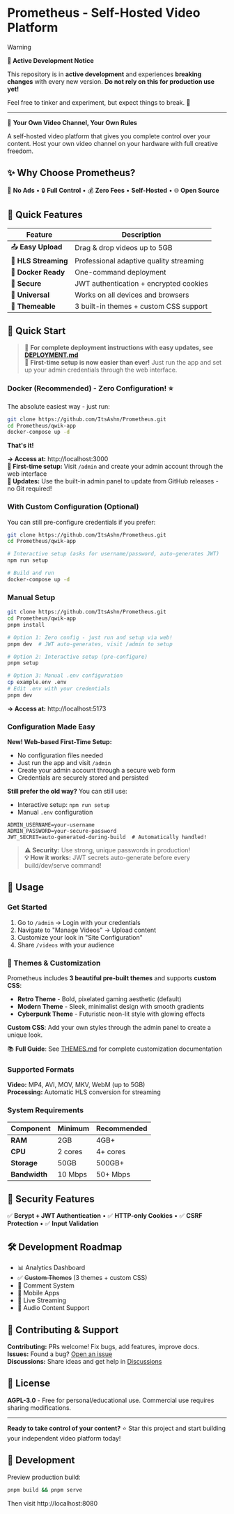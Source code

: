 # Prometheus - Self-Hosted Video Platform

> [!WARNING]
> **🚧 Active Development Notice**
>
> This repository is in **active development** and experiences **breaking changes** with every new version.
> **Do not rely on this for production use yet!**
>
> Feel free to tinker and experiment, but expect things to break. 🔧

---

🎥 **Your Own Video Channel, Your Own Rules**

A self-hosted video platform that gives you complete control over your content. Host your own video channel on your hardware with full creative freedom.

## ✨ Why Choose Prometheus?

🚫 **No Ads** • 🔒 **Full Control** • 💰 **Zero Fees** • **Self-Hosted** • 🌐 **Open Source**

## 🚀 Quick Features

| Feature              | Description                             |
| -------------------- | --------------------------------------- |
| 📤 **Easy Upload**   | Drag & drop videos up to 5GB            |
| 🎥 **HLS Streaming** | Professional adaptive quality streaming |
| 🐳 **Docker Ready**  | One-command deployment                  |
| 🔐 **Secure**        | JWT authentication + encrypted cookies  |
| 📱 **Universal**     | Works on all devices and browsers       |
| 🎨 **Themeable**     | 3 built-in themes + custom CSS support  |

## 🚀 Quick Start

> 📖 **For complete deployment instructions with easy updates, see [DEPLOYMENT.md](DEPLOYMENT.md)**  
> 🎯 **First-time setup is now easier than ever!** Just run the app and set up your admin credentials through the web interface.

### Docker (Recommended) - Zero Configuration! ⭐

The absolute easiest way - just run:

```bash
git clone https://github.com/ItsAshn/Prometheus.git
cd Prometheus/qwik-app
docker-compose up -d
```

**That's it!**

**→ Access at:** http://localhost:3000  
**👤 First-time setup:** Visit `/admin` and create your admin account through the web interface  
**🔄 Updates:** Use the built-in admin panel to update from GitHub releases - no Git required!

### With Custom Configuration (Optional)

You can still pre-configure credentials if you prefer:

```bash
git clone https://github.com/ItsAshn/Prometheus.git
cd Prometheus/qwik-app

# Interactive setup (asks for username/password, auto-generates JWT)
npm run setup

# Build and run
docker-compose up -d
```

### Manual Setup

```bash
git clone https://github.com/ItsAshn/Prometheus.git
cd Prometheus/qwik-app
pnpm install

# Option 1: Zero config - just run and setup via web!
pnpm dev  # JWT auto-generates, visit /admin to setup

# Option 2: Interactive setup (pre-configure)
pnpm setup

# Option 3: Manual .env configuration
cp example.env .env
# Edit .env with your credentials
pnpm dev
```

**→ Access at:** http://localhost:5173

### Configuration Made Easy

**New! Web-based First-Time Setup:**

- No configuration files needed
- Just run the app and visit `/admin`
- Create your admin account through a secure web form
- Credentials are securely stored and persisted

**Still prefer the old way?** You can still use:

- Interactive setup: `npm run setup`
- Manual `.env` configuration

```env
ADMIN_USERNAME=your-username
ADMIN_PASSWORD=your-secure-password
JWT_SECRET=auto-generated-during-build  # Automatically handled!
```

> **⚠️ Security:** Use strong, unique passwords in production!  
> **💡 How it works:** JWT secrets auto-generate before every build/dev/serve command!

## 📖 Usage

### Get Started

1. Go to `/admin` → Login with your credentials
2. Navigate to "Manage Videos" → Upload content
3. Customize your look in "Site Configuration"
4. Share `/videos` with your audience

### 🎨 Themes & Customization

Prometheus includes **3 beautiful pre-built themes** and supports **custom CSS**:

- **Retro Theme** - Bold, pixelated gaming aesthetic (default)
- **Modern Theme** - Sleek, minimalist design with smooth gradients
- **Cyberpunk Theme** - Futuristic neon-lit style with glowing effects

**Custom CSS**: Add your own styles through the admin panel to create a unique look.

📚 **Full Guide**: See [THEMES.md](THEMES.md) for complete customization documentation

### Supported Formats

**Video:** MP4, AVI, MOV, MKV, WebM (up to 5GB)  
**Processing:** Automatic HLS conversion for streaming

### System Requirements

| Component     | Minimum | Recommended |
| ------------- | ------- | ----------- |
| **RAM**       | 2GB     | 4GB+        |
| **CPU**       | 2 cores | 4+ cores    |
| **Storage**   | 50GB    | 500GB+      |
| **Bandwidth** | 10 Mbps | 50+ Mbps    |

## 🔐 Security Features

✅ **Bcrypt + JWT Authentication** • ✅ **HTTP-only Cookies** • ✅ **CSRF Protection** • ✅ **Input Validation**

## 🛠️ Development Roadmap

- 📊 Analytics Dashboard
- ✅ ~~Custom Themes~~ (3 themes + custom CSS)
- 💬 Comment System
- 📱 Mobile Apps
- 🔴 Live Streaming
- 🎵 Audio Content Support

## 🤝 Contributing & Support

**Contributing:** PRs welcome! Fix bugs, add features, improve docs.  
**Issues:** Found a bug? [Open an issue](https://github.com/ItsAshn/Prometheus/issues)  
**Discussions:** Share ideas and get help in [Discussions](https://github.com/ItsAshn/Prometheus/discussions)

## 📄 License

**AGPL-3.0** - Free for personal/educational use. Commercial use requires sharing modifications.

---

**Ready to take control of your content?** ⭐ Star this project and start building your independent video platform today!

## 🔧 Development

Preview production build:

```bash
pnpm build && pnpm serve
```

Then visit http://localhost:8080
